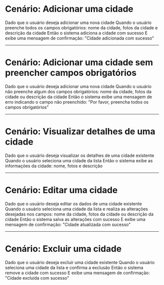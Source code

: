 # Cenário: Adicionar uma cidade
Dado que o usuário deseja adicionar uma nova cidade
Quando o usuário preenche todos os campos obrigatórios: nome da cidade, fotos da cidade e descrição da cidade
Então o sistema adiciona a cidade com sucesso
E exibe uma mensagem de confirmação: "Cidade adicionada com sucesso"

---

# Cenário: Adicionar uma cidade sem preencher campos obrigatórios
Dado que o usuário deseja adicionar uma nova cidade
Quando o usuário não preenche algum dos campos obrigatórios: nome da cidade, fotos da cidade ou descrição da cidade
Então o sistema exibe uma mensagem de erro indicando o campo não preenchido: "Por favor, preencha todos os campos obrigatórios"

---

# Cenário: Visualizar detalhes de uma cidade
Dado que o usuário deseja visualizar os detalhes de uma cidade existente
Quando o usuário seleciona uma cidade da lista
Então o sistema exibe as informações da cidade: nome, fotos e descrição

---

# Cenário: Editar uma cidade
Dado que o usuário deseja editar os dados de uma cidade existente
Quando o usuário seleciona uma cidade da lista e realiza as alterações desejadas nos campos: nome da cidade, fotos da cidade ou descrição da cidade
Então o sistema salva as alterações com sucesso
E exibe uma mensagem de confirmação: "Cidade atualizada com sucesso"

---

# Cenário: Excluir uma cidade
Dado que o usuário deseja excluir uma cidade existente
Quando o usuário seleciona uma cidade da lista e confirma a exclusão
Então o sistema remove a cidade com sucesso
E exibe uma mensagem de confirmação: "Cidade excluída com sucesso"